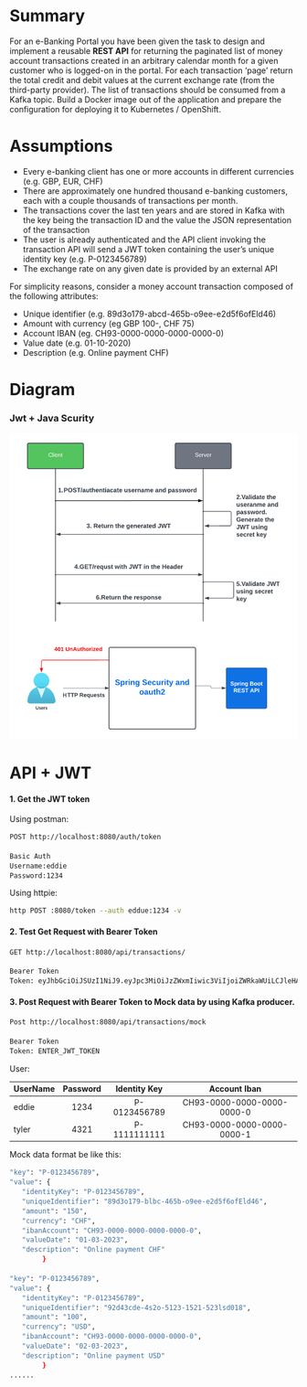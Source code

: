 # Summary

For an e-Banking Portal you have been given the task to design and implement a reusable **REST API** for returning the paginated list of money account transactions created in an arbitrary calendar month for a given customer who is logged-on in the portal. For each transaction ‘page’ return the total credit and debit values at the current exchange rate (from the third-party provider). The list of transactions should be consumed from a Kafka topic. Build a Docker image out of the application and prepare the configuration for deploying it to Kubernetes / OpenShift.

#  Assumptions

-   Every e-banking client has one or more accounts in different currencies (e.g. GBP, EUR, CHF)
-   There are approximately one hundred thousand e-banking customers, each with a couple thousands of transactions per month.
-   The transactions cover the last ten years and are stored in Kafka with the key being the transaction ID and the value the JSON representation of the transaction
-   The user is already authenticated and the API client invoking the transaction API will send a JWT token containing the user’s unique identity key (e.g. P-0123456789)
-   The exchange rate on any given date is provided by an external API

For simplicity reasons, consider a money account transaction composed of the following attributes:
-   Unique identifier (e.g. 89d3o179-abcd-465b-o9ee-e2d5f6ofEld46)
-   Amount with currency (eg GBP 100-, CHF 75)
-   Account IBAN (eg. CH93-0000-0000-0000-0000-0)
-   Value date (e.g. 01-10-2020)
-   Description (e.g. Online payment CHF)

# Diagram
### Jwt + Java Scurity
![Jwt Security Diagram](./png/jwtSecurity.png)


# API + JWT
#### 1. Get the JWT token
Using postman:
```bash
POST http://localhost:8080/auth/token

Basic Auth
Username:eddie
Password:1234
```

Using httpie:
```bash
http POST :8080/token --auth eddue:1234 -v
```
#### 2. Test Get Request with Bearer Token

```bash
GET http://localhost:8080/api/transactions/

Bearer Token
Token: eyJhbGciOiJSUzI1NiJ9.eyJpc3MiOiJzZWxmIiwic3ViIjoiZWRkaWUiLCJleHAiOjE2ODA2Mzc0OTAsImlhdCI6MTY4MDYzMzg5MCwic2NvcGUiOiJyZWFkIn0.f1SgPrAZg3xiqRNXAOCnh2FkOQbPz93AYEtgtmNh-eBM3O2UBIzkan8AWWV2wQv2-DUXGfFad2Ud9WQorVGBskUvANptCdwP3ZXC6YHiQD6piQvEed4iqI9WkiQvDBzmgJNMFqp6VDZ7wgX9sXvGZ-vzVfIN7ySKpWQOWIFHPnQSxu_n2AY7OrM-ds1lg1i4ZRSEOoI1XhClS4TEyGmJuDdz99UJRUuc0SA_yhzDyuzPz5zXeRnxqcSQpzHZ86Mo0EPupgtTta5a4noE3bqx4yhZmUVBeQ75cUY5ZeAxj2sk7zBr4sCfWQ1FnWLZ_oM-oZLj0ThQgvJvONWjMVePQg
```
#### 3. Post Request with Bearer Token to Mock data by using Kafka producer.

```bash
Post http://localhost:8080/api/transactions/mock

Bearer Token
Token: ENTER_JWT_TOKEN
```
User:

| UserName      | Password      | Identity Key| Account Iban |
| ------------- |:-------------:| :--------:  | :--------:   |
| eddie         | 1234          | P-0123456789| CH93-0000-0000-0000-0000-0 |
| tyler         | 4321          | P-1111111111| CH93-0000-0000-0000-0000-1 |

Mock data format be like this:

```bash
"key": "P-0123456789",
"value": {
   "identityKey": "P-0123456789",
   "uniqueIdentifier": "89d3o179-blbc-465b-o9ee-e2d5f6ofEld46",
   "amount": "150",
   "currency": "CHF",
   "ibanAccount": "CH93-0000-0000-0000-0000-0",
   "valueDate": "01-03-2023",
   "description": "Online payment CHF"
        }

"key": "P-0123456789",
"value": {
   "identityKey": "P-0123456789",
   "uniqueIdentifier": "92d43cde-4s2o-5123-1521-523lsd018",
   "amount": "100",
   "currency": "USD",
   "ibanAccount": "CH93-0000-0000-0000-0000-0",
   "valueDate": "02-03-2023",
   "description": "Online payment USD"
        }
......

```
